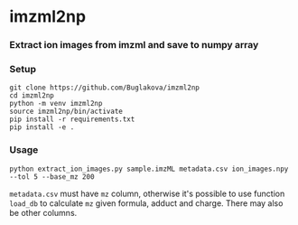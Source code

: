 # imzml2np

### Extract ion images from imzml and save to numpy array


### Setup
```
git clone https://github.com/Buglakova/imzml2np
cd imzml2np
python -m venv imzml2np
source imzml2np/bin/activate
pip install -r requirements.txt
pip install -e .
```
### Usage
```
python extract_ion_images.py sample.imzML metadata.csv ion_images.npy --tol 5 --base_mz 200
```

`metadata.csv` must have `mz` column, otherwise it's possible to use function `load_db` to calculate `mz` given formula, adduct and charge. There may also be other columns. 